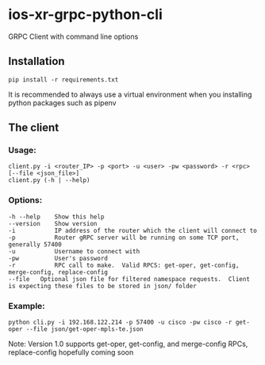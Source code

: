 # ios-xr-grpc-python-cli
GRPC Client with command line options

## Installation

`pip install -r requirements.txt`

It is recommended to always use a virtual environment when you installing python packages such as pipenv


## The client

### Usage:
    client.py -i <router_IP> -p <port> -u <user> -pw <password> -r <rpc> [--file <json_file>]
    client.py (-h | --help)
### Options:
    -h --help    Show this help
    --version	 Show version
    -i           IP address of the router which the client will connect to
    -p           Router gRPC server will be running on some TCP port, generally 57400
    -u           Username to connect with
    -pw          User's password
    -r           RPC call to make.  Valid RPCS: get-oper, get-config, merge-config, replace-config
    --file	 Optional json file for filtered namespace requests.  Client is expecting these files to be stored in json/ folder
### Example:
`python cli.py -i 192.168.122.214 -p 57400 -u cisco -pw cisco -r get-oper --file json/get-oper-mpls-te.json`

Note: Version 1.0 supports get-oper, get-config, and merge-config RPCs, replace-config hopefully coming soon
